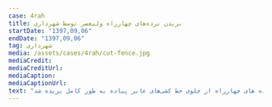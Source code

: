 ```yaml
---
case: 4rah
title: بریدن نرده‌های چهارراه ولیعصر توسط شهرداری
startDate: "1397,09,06"
endDate: "1397,09,06"
tag: شهرداری
media: /assets/cases/4rah/cut-fence.jpg
mediaCredit:  
mediaCreditUrl:  
mediaCaption:  
mediaCaptionUrl:  
text: "پیرحسینلو (مشاور معاونت حمل و نقل و ترافیک شهرداری) خبر داد که نیمه شب ۵ آذر نرده های چهارراه از جلوی خط کشی‌های عابر پیاده به طور کامل بریده شد."
---
```

